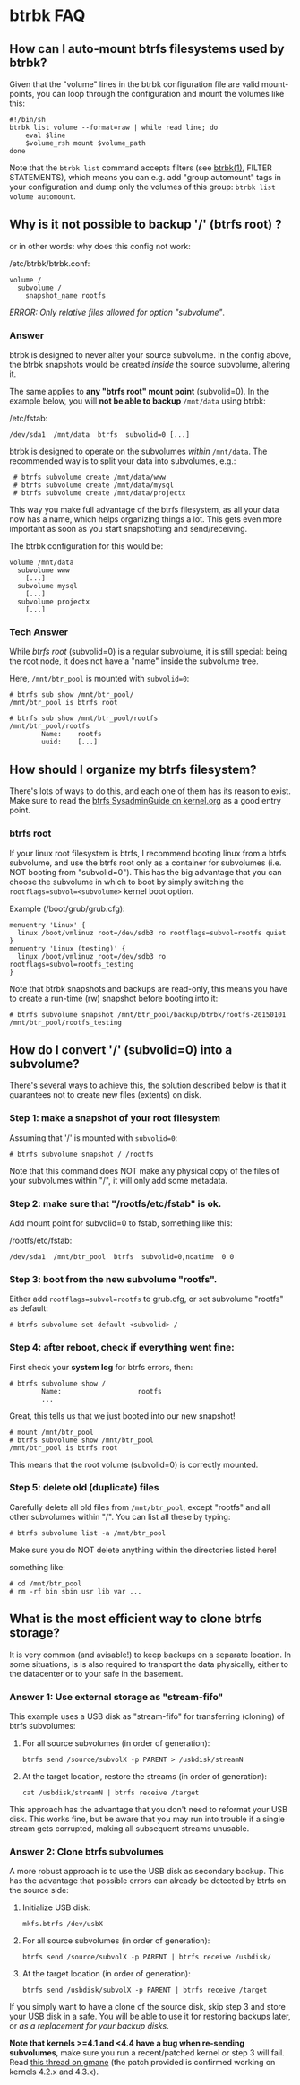 btrbk FAQ
=========

How can I auto-mount btrfs filesystems used by btrbk?
-----------------------------------------------------

Given that the "volume" lines in the btrbk configuration file are
valid mount-points, you can loop through the configuration and mount
the volumes like this:

    #!/bin/sh
    btrbk list volume --format=raw | while read line; do
        eval $line
        $volume_rsh mount $volume_path
    done

Note that the `btrbk list` command accepts filters (see [btrbk(1)],
FILTER STATEMENTS), which means you can e.g. add "group automount"
tags in your configuration and dump only the volumes of this group:
`btrbk list volume automount`.

  [btrbk(1)]: http://www.digint.ch/btrbk/doc/btrbk.html


Why is it not possible to backup '/' (btrfs root) ?
---------------------------------------------------

or in other words: why does this config not work:

/etc/btrbk/btrbk.conf:

    volume /
      subvolume /
        snapshot_name rootfs

*ERROR: Only relative files allowed for option "subvolume"*.


### Answer

btrbk is designed to never alter your source subvolume. In the config
above, the btrbk snapshots would be created *inside* the source
subvolume, altering it.

The same applies to **any "btrfs root" mount point** (subvolid=0). In
the example below, you will **not be able to backup** `/mnt/data`
using btrbk:

/etc/fstab:

    /dev/sda1  /mnt/data  btrfs  subvolid=0 [...]

btrbk is designed to operate on the subvolumes *within* `/mnt/data`.
The recommended way is to split your data into subvolumes, e.g.:

     # btrfs subvolume create /mnt/data/www
     # btrfs subvolume create /mnt/data/mysql
     # btrfs subvolume create /mnt/data/projectx

This way you make full advantage of the btrfs filesystem, as all your
data now has a name, which helps organizing things a lot. This gets
even more important as soon as you start snapshotting and
send/receiving.

The btrbk configuration for this would be:

    volume /mnt/data
      subvolume www
        [...]
      subvolume mysql
        [...]
      subvolume projectx
        [...]


### Tech Answer

While *btrfs root* (subvolid=0) is a regular subvolume, it is still
special: being the root node, it does not have a "name" inside the
subvolume tree.

Here, `/mnt/btr_pool` is mounted with `subvolid=0`:

    # btrfs sub show /mnt/btr_pool/
    /mnt/btr_pool is btrfs root

    # btrfs sub show /mnt/btr_pool/rootfs
    /mnt/btr_pool/rootfs
            Name:    rootfs
            uuid:    [...]


How should I organize my btrfs filesystem?
------------------------------------------

There's lots of ways to do this, and each one of them has its reason
to exist. Make sure to read the [btrfs SysadminGuide on
kernel.org](https://btrfs.wiki.kernel.org/index.php/SysadminGuide) as
a good entry point.

<!-- TODO: add links to recommendations for ubuntu and other distros -->


### btrfs root

If your linux root filesystem is btrfs, I recommend booting linux from
a btrfs subvolume, and use the btrfs root only as a container for
subvolumes (i.e. NOT booting from "subvolid=0"). This has the big
advantage that you can choose the subvolume in which to boot by simply
switching the `rootflags=subvol=<subvolume>` kernel boot option.

Example (/boot/grub/grub.cfg):

    menuentry 'Linux' {
      linux /boot/vmlinuz root=/dev/sdb3 ro rootflags=subvol=rootfs quiet
    }
    menuentry 'Linux (testing)' {
      linux /boot/vmlinuz root=/dev/sdb3 ro rootflags=subvol=rootfs_testing
    }

Note that btrbk snapshots and backups are read-only, this means you
have to create a run-time (rw) snapshot before booting into it:

    # btrfs subvolume snapshot /mnt/btr_pool/backup/btrbk/rootfs-20150101 /mnt/btr_pool/rootfs_testing


How do I convert '/' (subvolid=0) into a subvolume?
---------------------------------------------------

There's several ways to achieve this, the solution described below is
that it guarantees not to create new files (extents) on disk.

### Step 1: make a snapshot of your root filesystem

Assuming that '/' is mounted with `subvolid=0`:

    # btrfs subvolume snapshot / /rootfs

Note that this command does NOT make any physical copy of the files of
your subvolumes within "/", it will only add some metadata.


### Step 2: make sure that "/rootfs/etc/fstab" is ok.

Add mount point for subvolid=0 to fstab, something like this:

/rootfs/etc/fstab:

    /dev/sda1  /mnt/btr_pool  btrfs  subvolid=0,noatime  0 0


### Step 3: boot from the new subvolume "rootfs".

Either add `rootflags=subvol=rootfs` to grub.cfg, or set subvolume
"rootfs" as default:

    # btrfs subvolume set-default <subvolid> /


### Step 4: after reboot, check if everything went fine:

First check your **system log** for btrfs errors, then:

    # btrfs subvolume show /
            Name:                   rootfs
            ...

Great, this tells us that we just booted into our new snapshot!

    # mount /mnt/btr_pool
    # btrfs subvolume show /mnt/btr_pool
    /mnt/btr_pool is btrfs root

This means that the root volume (subvolid=0) is correctly mounted.


### Step 5: delete old (duplicate) files

Carefully delete all old files from `/mnt/btr_pool`, except "rootfs"
and all other subvolumes within "/". You can list all these by typing:

    # btrfs subvolume list -a /mnt/btr_pool

Make sure you do NOT delete anything within the directories listed
here!

something like:

    # cd /mnt/btr_pool
    # rm -rf bin sbin usr lib var ...


What is the most efficient way to clone btrfs storage?
------------------------------------------------------

It is very common (and avisable!) to keep backups on a separate
location. In some situations, is is also required to transport the
data physically, either to the datacenter or to your safe in the
basement.


### Answer 1: Use external storage as "stream-fifo"

This example uses a USB disk as "stream-fifo" for transferring
(cloning) of btrfs subvolumes:

1. For all source subvolumes (in order of generation):

    `btrfs send /source/subvolX -p PARENT > /usbdisk/streamN`

2. At the target location, restore the streams (in order of
   generation):

    `cat /usbdisk/streamN | btrfs receive /target`

This approach has the advantage that you don't need to reformat your
USB disk. This works fine, but be aware that you may run into trouble
if a single stream gets corrupted, making all subsequent streams
unusable.


### Answer 2: Clone btrfs subvolumes

A more robust approach is to use the USB disk as secondary backup.
This has the advantage that possible errors can already be detected by
btrfs on the source side:

1. Initialize USB disk:

    `mkfs.btrfs /dev/usbX`

2. For all source subvolumes (in order of generation):

    `btrfs send /source/subvolX -p PARENT | btrfs receive /usbdisk/`

3. At the target location (in order of generation):

    `btrfs send /usbdisk/subvolX -p PARENT | btrfs receive /target`

If you simply want to have a clone of the source disk, skip step 3 and
store your USB disk in a safe. You will be able to use it for
restoring backups later, or *as a replacement for your backup disks*.

**Note that kernels >=4.1 and <4.4 have a bug when re-sending
subvolumes**, make sure you run a recent/patched kernel or step 3 will
fail. Read
[this thread on gmane](http://thread.gmane.org/gmane.comp.file-systems.btrfs/48798)
(the patch provided is confirmed working on kernels 4.2.x and 4.3.x).
